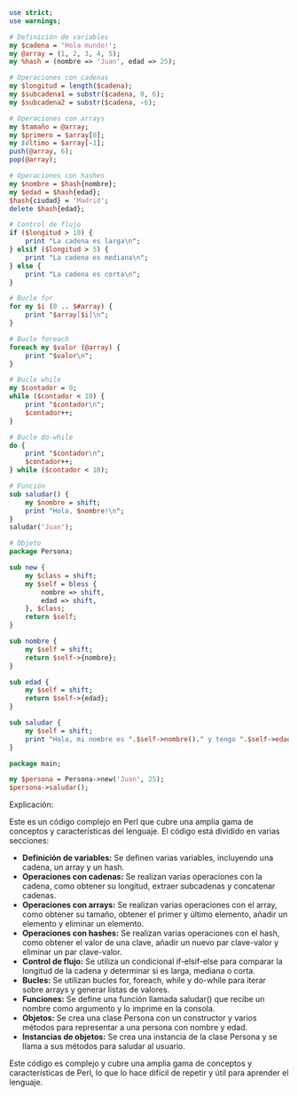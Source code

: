 ```perl
use strict;
use warnings;

# Definición de variables
my $cadena = 'Hola mundo!';
my @array = (1, 2, 3, 4, 5);
my %hash = (nombre => 'Juan', edad => 25);

# Operaciones con cadenas
my $longitud = length($cadena);
my $subcadena1 = substr($cadena, 0, 6);
my $subcadena2 = substr($cadena, -6);

# Operaciones con arrays
my $tamaño = @array;
my $primero = $array[0];
my $último = $array[-1];
push(@array, 6);
pop(@array);

# Operaciones con hashes
my $nombre = $hash{nombre};
my $edad = $hash{edad};
$hash{ciudad} = 'Madrid';
delete $hash{edad};

# Control de flujo
if ($longitud > 10) {
    print "La cadena es larga\n";
} elsif ($longitud > 5) {
    print "La cadena es mediana\n";
} else {
    print "La cadena es corta\n";
}

# Bucle for
for my $i (0 .. $#array) {
    print "$array[$i]\n";
}

# Bucle foreach
foreach my $valor (@array) {
    print "$valor\n";
}

# Bucle while
my $contador = 0;
while ($contador < 10) {
    print "$contador\n";
    $contador++;
}

# Bucle do-while
do {
    print "$contador\n";
    $contador++;
} while ($contador < 10);

# Función
sub saludar() {
    my $nombre = shift;
    print "Hola, $nombre!\n";
}
saludar('Juan');

# Objeto
package Persona;

sub new {
    my $class = shift;
    my $self = bless {
        nombre => shift,
        edad => shift,
    }, $class;
    return $self;
}

sub nombre {
    my $self = shift;
    return $self->{nombre};
}

sub edad {
    my $self = shift;
    return $self->{edad};
}

sub saludar {
    my $self = shift;
    print "Hola, mi nombre es ".$self->nombre()." y tengo ".$self->edad()." años.\n";
}

package main;

my $persona = Persona->new('Juan', 25);
$persona->saludar();
```

Explicación:

Este es un código complejo en Perl que cubre una amplia gama de conceptos y características del lenguaje. El código está dividido en varias secciones:

* **Definición de variables:** Se definen varias variables, incluyendo una cadena, un array y un hash.
* **Operaciones con cadenas:** Se realizan varias operaciones con la cadena, como obtener su longitud, extraer subcadenas y concatenar cadenas.
* **Operaciones con arrays:** Se realizan varias operaciones con el array, como obtener su tamaño, obtener el primer y último elemento, añadir un elemento y eliminar un elemento.
* **Operaciones con hashes:** Se realizan varias operaciones con el hash, como obtener el valor de una clave, añadir un nuevo par clave-valor y eliminar un par clave-valor.
* **Control de flujo:** Se utiliza un condicional if-elsif-else para comparar la longitud de la cadena y determinar si es larga, mediana o corta.
* **Bucles:** Se utilizan bucles for, foreach, while y do-while para iterar sobre arrays y generar listas de valores.
* **Funciones:** Se define una función llamada saludar() que recibe un nombre como argumento y lo imprime en la consola.
* **Objetos:** Se crea una clase Persona con un constructor y varios métodos para representar a una persona con nombre y edad.
* **Instancias de objetos:** Se crea una instancia de la clase Persona y se llama a sus métodos para saludar al usuario.

Este código es complejo y cubre una amplia gama de conceptos y características de Perl, lo que lo hace difícil de repetir y útil para aprender el lenguaje.